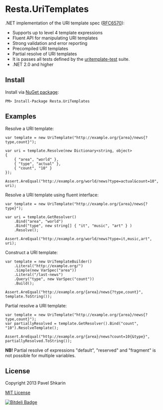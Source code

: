 Resta.UriTemplates
==================

.NET implementation of the URI template spec ([RFC6570](http://tools.ietf.org/html/rfc6570)):

* Supports up to level 4 template expressions
* Fluent API for manipulating URI templates
* Strong validation and error reporting
* Precompiled URI templates
* Partial resolve of URI templates
* It is passes all tests defined by the [uritemplate-test](https://github.com/uri-templates/uritemplate-test) suite.
* .NET 2.0 and higher

Install
-------

Install via [NuGet package](https://www.nuget.org/packages/Resta.UriTemplates):

	PM> Install-Package Resta.UriTemplates


Examples
--------

Resolve a URI template:

	var template = new UriTemplate("http://example.org/{area}/news{?type,count}");
    
	var uri = template.Resolve(new Dictionary<string, object>
	{
		{ "area", "world" },
		{ "type", "actual" },
		{ "count", "10" }
	});
    
	Assert.AreEqual("http://example.org/world/news?type=actual&count=10", uri);

Resolve a URI template using fluent interface:

	var template = new UriTemplate("http://example.org/{area}/news{?type}");
    
	var uri = template.GetResolver()
		.Bind("area", "world")
		.Bind("type", new string[] { "it", "music", "art" } )
		.Resolve();
    
	Assert.AreEqual("http://example.org/world/news?type=it,music,art", uri);

Construct a URI template:

    var template = new UriTemplateBuilder()
        .Literal("http://example.org/")
        .Simple(new VarSpec("area"))
        .Literal("/last-news")
        .Query("type", new VarSpec("count"))
        .Build();
	
	Assert.AreEqual("http://example.org/{area}/news{?type,count}", template.ToString());

Partial resolve a URI template:

	var template = new UriTemplate("http://example.org/{area}/news{?type,count}");
	var partiallyResolved = template.GetResolver().Bind("count", "10").ResolveTemplate();
    
	Assert.AreEqual("http://example.org/{area}/news?count=10{&type}", partiallyResolved.ToString());

**NB!** Partial resolve of expressions "default", "reserved" and "fragment" is not possible for multiple variables.

License
-------

Copyright 2013 Pavel Shkarin

[MIT License](http://mit-license.org/)

[![Bitdeli Badge](https://d2weczhvl823v0.cloudfront.net/a7b0/uri-templates/trend.png)](https://bitdeli.com/free "Bitdeli Badge")
